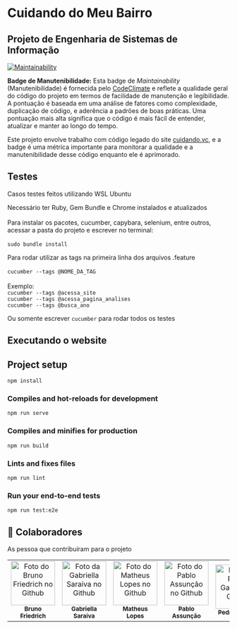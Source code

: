 # **Cuidando do Meu Bairro**  
## Projeto de Engenharia de Sistemas de Informação

[![Maintainability](https://api.codeclimate.com/v1/badges/6a19814e972f76c2beb0/maintainability)](https://codeclimate.com/github/Bruno-Friedrich/ESI_Projeto_Cuidando-do-Meu-Bairro/maintainability)

**Badge de Manutenibilidade:** Esta badge de *Maintainability* (Manutenibilidade) é fornecida pelo [CodeClimate](https://codeclimate.com/) e reflete a qualidade geral do código do projeto em termos de facilidade de manutenção e legibilidade. A pontuação é baseada em uma análise de fatores como complexidade, duplicação de código, e aderência a padrões de boas práticas. Uma pontuação mais alta significa que o código é mais fácil de entender, atualizar e manter ao longo do tempo.

Este projeto envolve trabalho com código legado do site [cuidando.vc](https://cuidando.vc), e a badge é uma métrica importante para monitorar a qualidade e a manutenibilidade desse código enquanto ele é aprimorado.

## Testes
Casos testes feitos utilizando WSL Ubuntu

Necessário ter Ruby, Gem Bundle e Chrome instalados e atualizados<br/> <br/> 
Para instalar os pacotes, cucumber, capybara, selenium, entre outros, acessar a pasta do projeto e escrever no terminal: <br/> <br/> 
  `sudo bundle install`

Para rodar utilizar as tags na primeira linha dos arquivos .feature<br/> <br/> 
  `cucumber --tags @NOME_DA_TAG`<br/> <br/> 
    Exemplo:<br/> 
      `cucumber --tags @acessa_site`<br/> 
      `cucumber --tags @acessa_pagina_analises`<br/> 
      `cucumber --tags @busca_ano`<br/> 
      
Ou somente escrever `cucumber` para rodar todos os testes

## Executando o website

## Project setup
```
npm install
```

### Compiles and hot-reloads for development
```
npm run serve
```

### Compiles and minifies for production
```
npm run build
```

### Lints and fixes files
```
npm run lint
```

### Run your end-to-end tests
```
npm run test:e2e
```

## 🤝 Colaboradores

As pessoa que contribuíram para o projeto

<table>
  <tr>
    <td align="center">
      <a href="#">
        <img src="https://avatars.githubusercontent.com/u/81971651?s=400&u=548b7cc3deb1bd124ba02dbc2acc865b97138ce3&v=4" width="100px;" alt="Foto do Bruno Friedrich no Github"/><br>
        <sub>
          <b>Bruno Friedrich</b>
        </sub>
      </a>
    </td>
    <td align="center">
      <a href="#">
        <img src="https://avatars.githubusercontent.com/u/129121274?v=4" width="100px;" alt="Foto da Gabriella Saraiva no Github"/><br>
        <sub>
          <b>Gabriella Saraiva</b>
        </sub>
      </a>
    </td>
    <td align="center">
      <a href="#">
        <img src="https://avatars.githubusercontent.com/u/110798606?v=4" width="100px;" alt="Foto do Matheus Lopes no Github"/><br>
        <sub>
          <b>Matheus Lopes</b>
        </sub>
      </a>
    </td>
    <td align="center">
      <a href="#">
        <img src="https://avatars.githubusercontent.com/u/72453638?v=4" width="100px;" alt="Foto do Pablo Assunção no Github"/><br>
        <sub>
          <b>Pablo Assunção</b>
        </sub>
      </a>
    </td>
    <td align="center">
      <a href="#">
        <img src="https://avatars.githubusercontent.com/u/99945573?v=4" width="100px;" alt="Foto do Pedro Gabriel no Github"/><br>
        <sub>
          <b>Pedro Gabriel</b>
        </sub>
      </a>
    </td>
    <td align="center">
      <a href="#">
        <img src="https://avatars.githubusercontent.com/u/56230345?v=4" width="100px;" alt="Foto do Yannis Pontuschka no Github"/><br>
        <sub>
          <b>Yannis Pontuschka</b>
        </sub>
      </a>
    </td>
  </tr>
</table>


